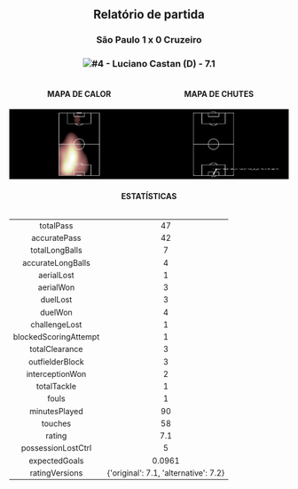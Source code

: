 <h2 style="text-align: center;">Relatório de partida</h3>

<h3 style="text-align: center;">São Paulo 1 x 0 Cruzeiro</h3>

<h3 style="text-align: center;"><img src="https://api.sofascore.com/api/v1/player/845110/image">#4 - Luciano Castan (D) - 7.1</h3>

<div style="text-align: left; display: grid; grid-template-columns: 1fr 1fr;">
  <div>
    <h4 style="text-align: center;">MAPA DE CALOR</h3>
    <img src=../players/heatmaps/11067295_845110.png>
</div>
  <div>
    <h4 style="text-align: center;">MAPA DE CHUTES</h3>
    <img src=../players/shotmaps/11067295_845110.png>
  </div>
</div>

<h4 style="text-align: center;">ESTATÍSTICAS</h3>
<div style="text-align: center; display: grid; grid-template-columns: 1fr;">
  <div>
    <table>
        <tr>
            <td>totalPass
            </td>
            <td>47
            </td>
        </tr><tr>
            <td>accuratePass
            </td>
            <td>42
            </td>
        </tr><tr>
            <td>totalLongBalls
            </td>
            <td>7
            </td>
        </tr><tr>
            <td>accurateLongBalls
            </td>
            <td>4
            </td>
        </tr><tr>
            <td>aerialLost
            </td>
            <td>1
            </td>
        </tr><tr>
            <td>aerialWon
            </td>
            <td>3
            </td>
        </tr><tr>
            <td>duelLost
            </td>
            <td>3
            </td>
        </tr><tr>
            <td>duelWon
            </td>
            <td>4
            </td>
        </tr><tr>
            <td>challengeLost
            </td>
            <td>1
            </td>
        </tr><tr>
            <td>blockedScoringAttempt
            </td>
            <td>1
            </td>
        </tr><tr>
            <td>totalClearance
            </td>
            <td>3
            </td>
        </tr><tr>
            <td>outfielderBlock
            </td>
            <td>3
            </td>
        </tr><tr>
            <td>interceptionWon
            </td>
            <td>2
            </td>
        </tr><tr>
            <td>totalTackle
            </td>
            <td>1
            </td>
        </tr><tr>
            <td>fouls
            </td>
            <td>1
            </td>
        </tr><tr>
            <td>minutesPlayed
            </td>
            <td>90
            </td>
        </tr><tr>
            <td>touches
            </td>
            <td>58
            </td>
        </tr><tr>
            <td>rating
            </td>
            <td>7.1
            </td>
        </tr><tr>
            <td>possessionLostCtrl
            </td>
            <td>5
            </td>
        </tr><tr>
            <td>expectedGoals
            </td>
            <td>0.0961
            </td>
        </tr><tr>
            <td>ratingVersions
            </td>
            <td>{'original': 7.1, 'alternative': 7.2}
            </td>
        </tr>
        </table>
</div>